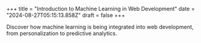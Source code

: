 +++
title = "Introduction to Machine Learning in Web Development"
date = "2024-08-27T05:15:13.858Z"
draft = false
+++

  Discover how machine learning is being integrated into web development, from personalization to predictive analytics.
        